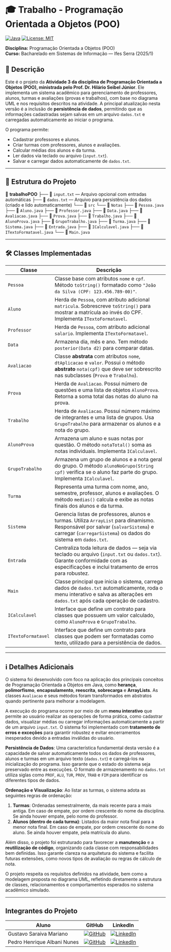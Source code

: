 # 🎓 Trabalho - Programação Orientada a Objetos (POO)

[![Java](https://img.shields.io/badge/Java-ED8B00?style=for-the-badge&logo=java&logoColor=white)](https://www.java.com/)
[![License: MIT](https://img.shields.io/badge/License-MIT-blue.svg?style=for-the-badge)](https://opensource.org/licenses/MIT)

**Disciplina:** Programação Orientada a Objetos (POO)  
**Curso:** Bacharelado em Sistemas de Informação — Ifes Serra (2025/1)

## 📌 Descrição

Este é o projeto da **Atividade 3 da disciplina de Programação Orientada a Objetos (POO), ministrada pelo Prof. Dr. Hilário Seibel Júnior**.
Ele implementa um sistema acadêmico para gerenciamento de professores, alunos, turmas e avaliações (provas e trabalhos), com base no diagrama UML e nos requisitos descritos na atividade.
A principal atualização nesta versão é a inclusão de **persistência de dados**, permitindo que as informações cadastradas sejam salvas em um arquivo `dados.txt` e carregadas automaticamente ao iniciar o programa.

O programa permite:
- Cadastrar professores e alunos.
- Criar turmas com professores, alunos e avaliações.
- Calcular médias dos alunos e da turma.
- Ler dados via teclado ou arquivo (`input.txt`).
- Salvar e carregar dados automaticamente de `dados.txt`.

---

## 🧱 Estrutura do Projeto

📁 **trabalhoPOO**
├── 📄 `input.txt` — Arquivo opcional com entradas automáticas
├── 📄 `dados.txt` — Arquivo para persistência dos dados (criado e lido automaticamente)
└── 📁 `src`
    └── 📁 `Notas`
        ├── 📄 `Pessoa.java`
        ├── 📄 `Aluno.java`
        ├── 📄 `Professor.java`
        ├── 📄 `Data.java`
        ├── 📄 `Avaliacao.java`
        ├── 📄 `Prova.java`
        ├── 📄 `Trabalho.java`
        ├── 📄 `AlunoProva.java`
        ├── 📄 `GrupoTrabalho.java`
        ├── 📄 `Turma.java`
        ├── 📄 `Sistema.java`
        ├── 📄 `Entrada.java`
        ├── 📄 `ICalculavel.java`
        ├── 📄 `ITextoFormatavel.java`
        └── 📄 `Main.java`

---

## 🛠 Classes Implementadas

| Classe             | Descrição |
|--------------------|-----------|
| `Pessoa`           | Classe base com atributos `nome` e `cpf`. Método `toString()` formatado como `"João da Silva (CPF: 123.456.789-00)"`. |
| `Aluno`            | Herda de `Pessoa`, com atributo adicional `matricula`. Sobrescreve `toString()` para mostrar a matrícula ao invés do CPF. Implementa `ITextoFormatavel`. |
| `Professor`        | Herda de `Pessoa`, com atributo adicional `salario`. Implementa `ITextoFormatavel`. |
| `Data`             | Armazena dia, mês e ano. Tem método `posterior(Data d2)` para comparar datas. |
| `Avaliacao`        | Classe **abstrata** com atributos `nome`, `dtAplicacao` e `valor`. Possui o método **abstrato** `nota(cpf)` que deve ser sobrescrito nas subclasses (`Prova` e `Trabalho`). |
| `Prova`            | Herda de `Avaliacao`. Possui número de questões e uma lista de objetos `AlunoProva`. Retorna a soma total das notas do aluno na prova. |
| `Trabalho`         | Herda de `Avaliacao`. Possui número máximo de integrantes e uma lista de grupos. Usa `GrupoTrabalho` para armazenar os alunos e a nota do grupo. |
| `AlunoProva`       | Armazena um aluno e suas notas por questão. O método `notaTotal()` soma as notas individuais. Implementa `ICalculavel`. |
| `GrupoTrabalho`    | Armazena um grupo de alunos e a nota geral do grupo. O método `alunoNoGrupo(String cpf)` verifica se o aluno faz parte do grupo. Implementa `ICalculavel`. |
| `Turma`            | Representa uma turma com nome, ano, semestre, professor, alunos e avaliações. O método `medias()` calcula e exibe as notas finais dos alunos e da turma. |
| `Sistema`          | Gerencia listas de professores, alunos e turmas. Utiliza `ArrayList` para dinamismo. Responsável por salvar (`salvarSistema`) e carregar (`carregarSistema`) os dados do sistema em `dados.txt`. |
| `Entrada`          | Centraliza toda leitura de dados — seja via teclado ou arquivo (`input.txt` ou `dados.txt`). Garante conformidade com as especificações e inclui tratamento de erros para robustez. |
| `Main`             | Classe principal que inicia o sistema, carrega dados de `dados.txt` automaticamente, roda o menu interativo e salva as alterações em `dados.txt` após cada operação de cadastro. |
| `ICalculavel`      | Interface que define um contrato para classes que possuem um valor calculado, como `AlunoProva` e `GrupoTrabalho`. |
| `ITextoFormatavel` | Interface que define um contrato para classes que podem ser formatadas como texto, utilizado para a persistência de dados. |

---

## ℹ️ Detalhes Adicionais

O sistema foi desenvolvido com foco na aplicação dos principais conceitos de Programação Orientada a Objetos em Java, como **herança**, **polimorfismo**, **encapsulamento**, **reescrita**, **sobrecarga** e **ArrayLists**. As classes `Avaliacao` e seus métodos foram transformados em abstratos quando pertinente para melhorar a modelagem.

A execução do programa ocorre por meio de um **menu interativo** que permite ao usuário realizar as operações de forma prática, como cadastrar dados, visualizar médias ou carregar informações automaticamente a partir de um arquivo `input.txt`. O sistema foi implementado com **tratamento de erros e exceções** para garantir robustez e evitar encerramentos inesperados devido a entradas inválidas do usuário.

**Persistência de Dados**: Uma característica fundamental desta versão é a capacidade de salvar automaticamente todos os dados de professores, alunos e turmas em um arquivo texto (`dados.txt`) e carregá-los na inicialização do programa. Isso garante que o estado do sistema seja preservado entre as execuções. O formato de armazenamento no `dados.txt` utiliza siglas como `PROF`, `ALU`, `TUR`, `PROV`, `TRAB` e `FIM` para identificar os diferentes tipos de dados.

**Ordenação e Visualização**:
Ao listar as turmas, o sistema adota as seguintes regras de ordenação:
1.  **Turmas**: Ordenadas semestralmente, da mais recente para a mais antiga. Em caso de empate, por ordem crescente do nome da disciplina. Se ainda houver empate, pelo nome do professor.
2.  **Alunos (dentro de cada turma)**: Listados da maior nota final para a menor nota final. Em caso de empate, por ordem crescente do nome do aluno. Se ainda houver empate, pela matrícula do aluno.

Além disso, o projeto foi estruturado para favorecer a **manutenção** e a **reutilização de código**, organizando cada classe com responsabilidades bem definidas. Isso garante clareza na arquitetura do sistema e facilita futuras extensões, como novos tipos de avaliação ou regras de cálculo de nota.

O projeto respeita os requisitos definidos na atividade, bem como a modelagem proposta no diagrama UML, refletindo diretamente a estrutura de classes, relacionamentos e comportamentos esperados no sistema acadêmico simulado.

---

## **Integrantes do Projeto**
| Aluno | GitHub | LinkedIn |
|-------|--------|----------|
| Gustavo Saraiva Mariano | [![GitHub](https://img.shields.io/badge/github-black?style=for-the-badge&logo=github)](https://github.com/saraivagustavo) | [![LinkedIn](https://img.shields.io/badge/linkedin-blue?style=for-the-badge&logo=linkedin)](https://www.linkedin.com/in/gustavo-saraiva-mariano/) |
| Pedro Henrique Albani Nunes | [![GitHub](https://img.shields.io/badge/github-black?style=for-the-badge&logo=github)](https://github.com/PedroAlbaniNunes) | [![LinkedIn](https://img.shields.io/badge/linkedin-blue?style=for-the-badge&logo=linkedin)](https://www.linkedin.com/in/pedro-henrique-albani-nunes-33a729270/) |

